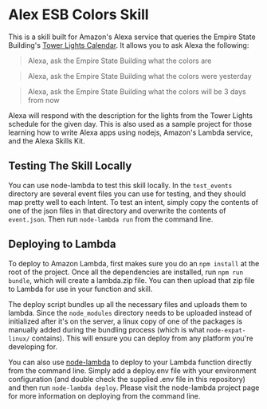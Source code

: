 # Alex ESB Colors Skill

This is a skill built for Amazon's Alexa service that queries the Empire State Building's [Tower Lights Calendar](https://www.esbnyc.com/explore/tower-lights/calendar). It allows you to ask Alexa the following:

>Alexa, ask the Empire State Building what the colors are

>Alexa, ask the Empire State Building what the colors were yesterday

>Alexa, ask the Empire State Building what the colors will be 3 days from now

Alexa will respond with the description for the lights from the Tower Lights schedule for the given day. This is also used as a sample project for those learning how to write Alexa apps using nodejs, Amazon's Lambda service, and the Alexa Skills Kit.

## Testing The Skill Locally

You can use node-lambda to test this skill locally. In the `test_events` directory are several event files you can use for testing, and they should map pretty well to each Intent. To test an intent, simply copy the contents of one of the json files in that directory and overwrite the contents of `event.json`. Then run `node-lambda run` from the command line.

## Deploying to Lambda

To deploy to Amazon Lambda, first makes sure you do an `npm install` at the root of the project. Once all the dependencies are installed, run `npm run bundle`, which will create a lambda.zip file. You can then upload that zip file to Lambda for use in your function and skill.

The deploy script bundles up all the necessary files and uploads them to lambda. Since the `node_modules` directory needs to be uploaded instead of initialized after it's on the server, a linux copy of one of the packages is manually added during the bundling process (which is what `node-expat-linux/` contains). This will ensure you can deploy from any platform you're developing for.

You can also use [node-lambda](https://github.com/motdotla/node-lambda) to deploy to your Lambda function directly from the command line. Simply add a deploy.env file with your environment configuration (and double check the supplied .env file in this repository) and then run `node-lambda deploy`. Please visit the node-lambda project page for more information on deploying from the command line.
